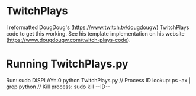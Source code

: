 # TwitchPlays

I reformatted DougDoug's (https://www.twitch.tv/dougdougw) TwitchPlays code to get this working. See his template implementation on his website (https://www.dougdougw.com/twitch-plays-code).

# Running TwitchPlays.py

Run: sudo DISPLAY=:0 python TwitchPlays.py // Process ID lookup: ps -ax | grep python // Kill process: sudo kill --ID--


